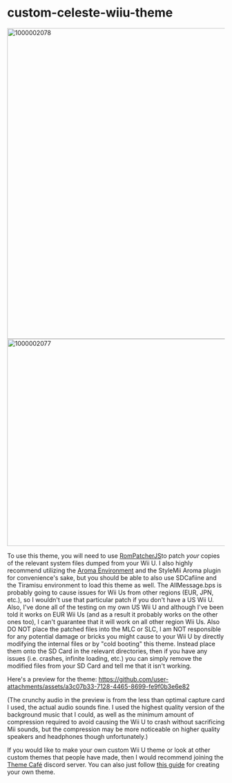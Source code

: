 # custom-celeste-wiiu-theme

<img width="1280" height="720" alt="1000002078" src="https://github.com/user-attachments/assets/8f261dcb-b578-44ba-8202-39bd95f999cd" />
<img width="854" height="480" alt="1000002077" src="https://github.com/user-attachments/assets/dead32e9-e1a7-426e-a207-740c67e21c34" />

To use this theme, you will need to use [RomPatcherJS](https://www.marcrobledo.com/RomPatcher.js)to patch *your* copies of the relevant system files dumped from your Wii U. 
I also highly recommend utilizing the [Aroma Environment](https://aroma.foryour.cafe) and the StyleMii Aroma plugin for convenience's sake, but you should be able to also use SDCafiine and the Tiramisu environment to load this theme as well. The AllMessage.bps is probably going to cause issues for Wii Us from other regions (EUR, JPN, etc.), so I wouldn't use that particular patch if you don't have a US Wii U. Also, I've done all of the testing on my own US Wii U and although I've been told it works on EUR Wii Us (and as a result it probably works on the other ones too), I can't guarantee that it will work on all other region Wii Us. Also DO NOT place the patched files into the MLC or SLC, I am NOT responsible for any potential damage or bricks you might cause to your Wii U by directly modifying the internal files or by "cold booting" this theme. Instead place them onto the SD Card in the relevant directories, then if you have any issues (i.e. crashes, infinite loading, etc.) you can simply remove the modified files from your SD Card and tell me that it isn't working.

Here's a preview for the theme: 
https://github.com/user-attachments/assets/a3c07b33-7128-4465-8699-fe9f0b3e6e82

(The crunchy audio in the preview is from the less than optimal capture card I used, the actual audio sounds fine. I used the highest quality version of the background music that I could, as well as the minimum amount of compression required to avoid causing the Wii U to crash without sacrificing Mii sounds, but the compression may be more noticeable on higher quality speakers and headphones though unfortunately.)

If you would like to make your own custom Wii U theme or look at other custom themes that people have made, then I would recommend joining the [Theme Café](https://discord.gg/R3Z5xpnGJ7) discord server. You can also just follow [this guide](https://gatokun.github.io/ThemeCafe/themecreation/themes/template) for creating your own theme.
